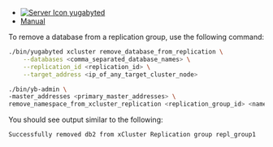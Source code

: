 <!--
+++
private = true
block_indexing = true
+++
-->

<ul class="nav nav-tabs-alt nav-tabs-yb custom-tabs">
  <li>
    <a href="#yugabyted-remove-db" class="nav-link active" id="yugabyted-remove-db-tab" data-bs-toggle="tab"
      role="tab" aria-controls="yugabyted-remove-db" aria-selected="true">
      <img src="/icons/database.svg" alt="Server Icon">
      yugabyted
    </a>
  </li>
  <li>
    <a href="#local-remove-db" class="nav-link" id="local-remove-db-tab" data-bs-toggle="tab"
      role="tab" aria-controls="local-remove-db" aria-selected="false">
      <i class="icon-shell"></i>
      Manual
    </a>
  </li>
</ul>

To remove a database from a replication group, use the following command:

<div class="tab-content">
  <div id="yugabyted-remove-db" class="tab-pane fade show active" role="tabpanel" aria-labelledby="yugabyted-remove-db-tab">

```sh
./bin/yugabyted xcluster remove_database_from_replication \
    --databases <comma_separated_database_names> \
    --replication_id <replication_id> \
    --target_address <ip_of_any_target_cluster_node>
```

  </div>

  <div id="local-remove-db" class="tab-pane fade " role="tabpanel" aria-labelledby="local-remove-db-tab">

```sh
./bin/yb-admin \
-master_addresses <primary_master_addresses> \
remove_namespace_from_xcluster_replication <replication_group_id> <namespace_name> <standby_master_addresses>
```

You should see output similar to the following:

```output
Successfully removed db2 from xCluster Replication group repl_group1
```

  </div>
</div>
